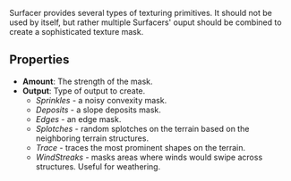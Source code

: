 Surfacer provides several types of texturing primitives. It should not be used by itself, but rather multiple Surfacers' ouput should be combined to create a sophisticated texture mask.

## Properties

- **Amount**: The strength of the mask.
- **Output**: Type of output to create.
    - *Sprinkles* - a noisy convexity mask.
    - *Deposits* - a slope deposits mask.
    - *Edges* - an edge mask.
    - *Splotches* - random splotches on the terrain based on the neighboring terrain structures.
    - *Trace* - traces the most prominent shapes on the terrain.
    - *WindStreaks* - masks areas where winds would swipe across structures. Useful for weathering.